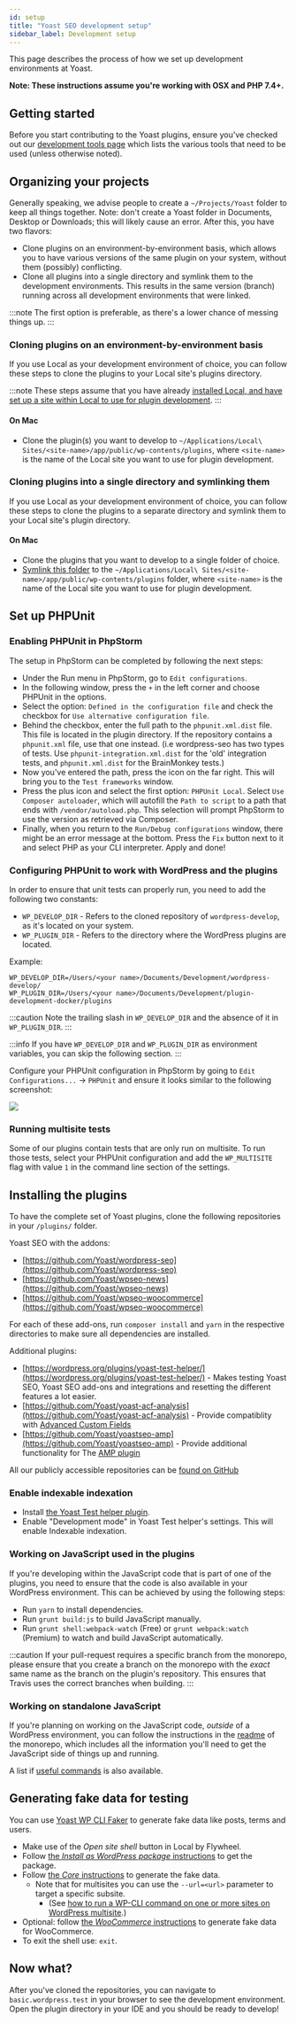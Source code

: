 ```yaml
---
id: setup
title: "Yoast SEO development setup"
sidebar_label: Development setup
---
```


This page describes the process of how we set up development environments at Yoast.

**Note: These instructions assume you're working with OSX and PHP 7.4+.**

## Getting started
Before you start contributing to the Yoast plugins, ensure you've checked out our [development tools page](tools.md) which lists the various tools that need to be used (unless otherwise noted).

## Organizing your projects
Generally speaking, we advise people to create a `~/Projects/Yoast` folder to keep all things together. Note: don't create a Yoast folder in Documents, Desktop or Downloads; this will likely cause an error. After this, you have two flavors:

*   Clone plugins on an environment-by-environment basis, which allows you to have various versions of the same plugin on your system, without them (possibly) conflicting.
*   Clone all plugins into a single directory and symlink them to the development environments. This results in the same version (branch) running across all development environments that were linked.

:::note
The first option is preferable, as there's a lower chance of messing things up.
:::

### Cloning plugins on an environment-by-environment basis
If you use Local as your development environment of choice, you can follow these steps to clone the plugins to your Local site's plugins directory.

:::note
These steps assume that you have already [installed Local, and have set up a site within Local to use for plugin development](tools.md#local).
:::

#### On Mac
* Clone the plugin(s) you want to develop to `~/Applications/Local\ Sites/<site-name>/app/public/wp-contents/plugins`, where `<site-name>` is the name of the Local site you want to use for plugin development.

### Cloning plugins into a single directory and symlinking them
If you use Local as your development environment of choice, you can follow these steps to clone the plugins to a separate directory and symlink them to your Local site's plugin directory.

#### On Mac
* Clone the plugins that you want to develop to a single folder of choice.
* [Symlink this folder](https://www.howtogeek.com/297721/how-to-create-and-use-symbolic-links-aka-symlinks-on-a-mac/) to the `~/Applications/Local\ Sites/<site-name>/app/public/wp-contents/plugins` folder, where `<site-name>` is the name of the Local site you want to use for plugin development. 

## Set up PHPUnit

### Enabling PHPUnit in PhpStorm
The setup in PhpStorm can be completed by following the next steps:

*   Under the Run menu in PhpStorm, go to `Edit configurations`.
*   In the following window, press the `+` in the left corner and choose PHPUnit in the options.
*   Select the option: `Defined in the configuration file` and check the checkbox for `Use alternative configuration file`.
*   Behind the checkbox, enter the full path to the `phpunit.xml.dist` file. This file is located in the plugin directory. If the repository contains a `phpunit.xml` file, use that one instead. (i.e wordpress-seo has two types of tests. Use `phpunit-integration.xml.dist` for the 'old' integration tests, and `phpunit.xml.dist` for the BrainMonkey tests.)
*   Now you've entered the path, press the icon on the far right. This will bring you to the `Test frameworks` window.
*   Press the plus icon and select the first option: `PHPUnit Local`. Select `Use Composer autoloader`, which will autofill the `Path to script` to a path that ends with `/vendor/autoload.php`. This selection will prompt PhpStorm to use the version as retrieved via Composer.
*   Finally, when you return to the `Run/Debug configurations` window, there might be an error message at the bottom. Press the `Fix` button next to it and select PHP as your CLI interpreter. Apply and done!

### Configuring PHPUnit to work with WordPress and the plugins
In order to ensure that unit tests can properly run, you need to add the following two constants:

* `WP_DEVELOP_DIR` - Refers to the cloned repository of `wordpress-develop`, as it's located on your system.
* `WP_PLUGIN_DIR` - Refers to the directory where the WordPress plugins are located.

Example:

```
WP_DEVELOP_DIR=/Users/<your name>/Documents/Development/wordpress-develop/
WP_PLUGIN_DIR=/Users/<your name>/Documents/Development/plugin-development-docker/plugins
```

:::caution
Note the trailing slash in `WP_DEVELOP_DIR` and the absence of it in `WP_PLUGIN_DIR`.
:::

:::info
If you have `WP_DEVELOP_DIR` and `WP_PLUGIN_DIR` as environment variables, you can skip the following section.
:::

Configure your PHPUnit configuration in PhpStorm by going to `Edit Configurations...` -> `PHPUnit` and ensure it looks similar to the following screenshot:

  ![](https://lh5.googleusercontent.com/9TJaufyDOzjcM9bGn6ELSVnGTL6tfFOlW8LMoTmmOLoOtvANfN36B5kVZ72iesKy8isliFQHmSq2uMPR58FkHwRVqPCF_O9MvdEAhy4QHK1h53Kp6ppiJ83d70AUNLOSFBDvuxyv)

### Running multisite tests
Some of our plugins contain tests that are only run on multisite. To run those tests, select your PHPUnit configuration and add the `WP_MULTISITE` flag with value `1` in the command line section of the settings.

## Installing the plugins
To have the complete set of Yoast plugins, clone the following repositories in your `/plugins/` folder.

Yoast SEO with the addons:

*   [https://github.com/Yoast/wordpress-seo](https://github.com/Yoast/wordpress-seo)
*   [https://github.com/Yoast/wpseo-news](https://github.com/Yoast/wpseo-news)
*   [https://github.com/Yoast/wpseo-woocommerce](https://github.com/Yoast/wpseo-woocommerce)

For each of these add-ons, run `composer install` and `yarn` in the respective directories to make sure all dependencies are installed.

Additional plugins:

*   [https://wordpress.org/plugins/yoast-test-helper/](https://wordpress.org/plugins/yoast-test-helper/) - Makes testing Yoast SEO, Yoast SEO add-ons and integrations and resetting the different features a lot easier.
*   [https://github.com/Yoast/yoast-acf-analysis](https://github.com/Yoast/yoast-acf-analysis) - Provide compatiblity with [Advanced Custom Fields](https://www.advancedcustomfields.com/)
*   [https://github.com/Yoast/yoastseo-amp](https://github.com/Yoast/yoastseo-amp) - Provide additional functionality for The [AMP plugin](https://nl.wordpress.org/plugins/amp/)

All our publicly accessible repositories can be [found on GitHub](https://github.com/Yoast/)

### Enable indexable indexation
* Install [the Yoast Test helper plugin](https://wordpress.org/plugins/yoast-test-helper/).
* Enable "Development mode" in Yoast Test helper's settings. This will enable Indexable indexation.

### Working on JavaScript used in the plugins
If you're developing within the JavaScript code that is part of one of the plugins, you need to ensure that the code is also available in your WordPress environment. This can be achieved by using the following steps:

* Run `yarn` to install dependencies.
* Run `grunt build:js` to build JavaScript manually.
* Run `grunt shell:webpack-watch` (Free) or `grunt webpack:watch` (Premium) to watch and build JavaScript automatically.

:::caution
If your pull-request requires a specific branch from the monorepo, please ensure that you create a branch on the monorepo with the *exact* same name as the branch on the plugin's repository.
This ensures that Travis uses the correct branches when building. 
:::

### Working on standalone JavaScript
If you're planning on working on the JavaScript code, _outside_ of a WordPress environment, you can follow the instructions in the [readme](https://github.com/Yoast/javascript) of the monorepo, which includes all the information you'll need to get the JavaScript side of things up and running.

A list if [useful commands](https://github.com/Yoast/javascript#useful-commands) is also available.

## Generating fake data for testing
You can use [Yoast WP CLI Faker](https://github.com/Yoast/wp-cli-faker) to generate fake data like posts, terms and users.

* Make use of the _Open site shell_ button in Local by Flywheel.
* Follow [the _Install as WordPress package_ instructions](https://github.com/Yoast/wp-cli-faker#install-as-wordpress-package) to get the package.
* Follow [the _Core_ instructions](https://github.com/Yoast/wp-cli-faker#core) to generate the fake data.
  * Note that for multisites you can use the `--url=<url>` parameter to target a specific subsite.
    * (See [how to run a WP-CLI command on one or more sites on WordPress multisite](https://danielbachhuber.com/tip/run-wp-cli-command-wordpress-multisite/).)
* Optional: follow [the _WooCommerce_ instructions](https://github.com/Yoast/wp-cli-faker#woocommerce) to generate fake data for WooCommerce.
* To exit the shell use: `exit`.

## Now what?
After you've cloned the repositories, you can navigate to `basic.wordpress.test` in your browser to see the development environment. Open the plugin directory in your IDE and you should be ready to develop!
